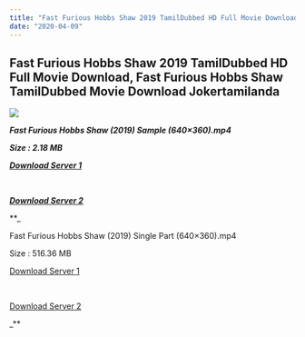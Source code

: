 ```yaml
---
title: "Fast Furious Hobbs Shaw 2019 TamilDubbed HD Full Movie Download, Fast Furious Hobbs Shaw TamilDubbed Movie Download Jokertamilanda"
date: "2020-04-09"
---
```


## Fast Furious Hobbs Shaw 2019 TamilDubbed HD Full Movie Download, Fast Furious Hobbs Shaw TamilDubbed Movie Download Jokertamilanda

  

![](https://images.moviebuff.com/badad059-79a6-4c98-9e2f-7ddf34eef571?w=1000)

_**Fast Furious Hobbs Shaw (2019) Sample (640×360).mp4**_

_**Size : 2.18 MB**_

_**[Download Server 1](http://b7.wetransfer.vip/files/Tamil{b337cb003d07febca875724d018e20f8c1927a284fdd439ea607fcc650de5bb7}20Dubbed{b337cb003d07febca875724d018e20f8c1927a284fdd439ea607fcc650de5bb7}20Movies/Tamil{b337cb003d07febca875724d018e20f8c1927a284fdd439ea607fcc650de5bb7}202019{b337cb003d07febca875724d018e20f8c1927a284fdd439ea607fcc650de5bb7}20Dubbed{b337cb003d07febca875724d018e20f8c1927a284fdd439ea607fcc650de5bb7}20Movies/Fast{b337cb003d07febca875724d018e20f8c1927a284fdd439ea607fcc650de5bb7}20Furious{b337cb003d07febca875724d018e20f8c1927a284fdd439ea607fcc650de5bb7}20Hobbs{b337cb003d07febca875724d018e20f8c1927a284fdd439ea607fcc650de5bb7}20Shaw{b337cb003d07febca875724d018e20f8c1927a284fdd439ea607fcc650de5bb7}20(2019)/Fast{b337cb003d07febca875724d018e20f8c1927a284fdd439ea607fcc650de5bb7}20Furious{b337cb003d07febca875724d018e20f8c1927a284fdd439ea607fcc650de5bb7}20Hobbs{b337cb003d07febca875724d018e20f8c1927a284fdd439ea607fcc650de5bb7}20Shaw{b337cb003d07febca875724d018e20f8c1927a284fdd439ea607fcc650de5bb7}20(2019){b337cb003d07febca875724d018e20f8c1927a284fdd439ea607fcc650de5bb7}20HDRip/Fast{b337cb003d07febca875724d018e20f8c1927a284fdd439ea607fcc650de5bb7}20Furious{b337cb003d07febca875724d018e20f8c1927a284fdd439ea607fcc650de5bb7}20Hobbs{b337cb003d07febca875724d018e20f8c1927a284fdd439ea607fcc650de5bb7}20Shaw{b337cb003d07febca875724d018e20f8c1927a284fdd439ea607fcc650de5bb7}20(2019){b337cb003d07febca875724d018e20f8c1927a284fdd439ea607fcc650de5bb7}20Sample{b337cb003d07febca875724d018e20f8c1927a284fdd439ea607fcc650de5bb7}20(640x360).mp4)**_

_**[  
](http://b7.wetransfer.vip/files/Tamil{b337cb003d07febca875724d018e20f8c1927a284fdd439ea607fcc650de5bb7}20Dubbed{b337cb003d07febca875724d018e20f8c1927a284fdd439ea607fcc650de5bb7}20Movies/Tamil{b337cb003d07febca875724d018e20f8c1927a284fdd439ea607fcc650de5bb7}202019{b337cb003d07febca875724d018e20f8c1927a284fdd439ea607fcc650de5bb7}20Dubbed{b337cb003d07febca875724d018e20f8c1927a284fdd439ea607fcc650de5bb7}20Movies/Fast{b337cb003d07febca875724d018e20f8c1927a284fdd439ea607fcc650de5bb7}20Furious{b337cb003d07febca875724d018e20f8c1927a284fdd439ea607fcc650de5bb7}20Hobbs{b337cb003d07febca875724d018e20f8c1927a284fdd439ea607fcc650de5bb7}20Shaw{b337cb003d07febca875724d018e20f8c1927a284fdd439ea607fcc650de5bb7}20(2019)/Fast{b337cb003d07febca875724d018e20f8c1927a284fdd439ea607fcc650de5bb7}20Furious{b337cb003d07febca875724d018e20f8c1927a284fdd439ea607fcc650de5bb7}20Hobbs{b337cb003d07febca875724d018e20f8c1927a284fdd439ea607fcc650de5bb7}20Shaw{b337cb003d07febca875724d018e20f8c1927a284fdd439ea607fcc650de5bb7}20(2019){b337cb003d07febca875724d018e20f8c1927a284fdd439ea607fcc650de5bb7}20HDRip/Fast{b337cb003d07febca875724d018e20f8c1927a284fdd439ea607fcc650de5bb7}20Furious{b337cb003d07febca875724d018e20f8c1927a284fdd439ea607fcc650de5bb7}20Hobbs{b337cb003d07febca875724d018e20f8c1927a284fdd439ea607fcc650de5bb7}20Shaw{b337cb003d07febca875724d018e20f8c1927a284fdd439ea607fcc650de5bb7}20(2019){b337cb003d07febca875724d018e20f8c1927a284fdd439ea607fcc650de5bb7}20Sample{b337cb003d07febca875724d018e20f8c1927a284fdd439ea607fcc650de5bb7}20(640x360).mp4)**_

_**[Download Server 2](http://b7.wetransfer.vip/files/Tamil{b337cb003d07febca875724d018e20f8c1927a284fdd439ea607fcc650de5bb7}20Dubbed{b337cb003d07febca875724d018e20f8c1927a284fdd439ea607fcc650de5bb7}20Movies/Tamil{b337cb003d07febca875724d018e20f8c1927a284fdd439ea607fcc650de5bb7}202019{b337cb003d07febca875724d018e20f8c1927a284fdd439ea607fcc650de5bb7}20Dubbed{b337cb003d07febca875724d018e20f8c1927a284fdd439ea607fcc650de5bb7}20Movies/Fast{b337cb003d07febca875724d018e20f8c1927a284fdd439ea607fcc650de5bb7}20Furious{b337cb003d07febca875724d018e20f8c1927a284fdd439ea607fcc650de5bb7}20Hobbs{b337cb003d07febca875724d018e20f8c1927a284fdd439ea607fcc650de5bb7}20Shaw{b337cb003d07febca875724d018e20f8c1927a284fdd439ea607fcc650de5bb7}20(2019)/Fast{b337cb003d07febca875724d018e20f8c1927a284fdd439ea607fcc650de5bb7}20Furious{b337cb003d07febca875724d018e20f8c1927a284fdd439ea607fcc650de5bb7}20Hobbs{b337cb003d07febca875724d018e20f8c1927a284fdd439ea607fcc650de5bb7}20Shaw{b337cb003d07febca875724d018e20f8c1927a284fdd439ea607fcc650de5bb7}20(2019){b337cb003d07febca875724d018e20f8c1927a284fdd439ea607fcc650de5bb7}20HDRip/Fast{b337cb003d07febca875724d018e20f8c1927a284fdd439ea607fcc650de5bb7}20Furious{b337cb003d07febca875724d018e20f8c1927a284fdd439ea607fcc650de5bb7}20Hobbs{b337cb003d07febca875724d018e20f8c1927a284fdd439ea607fcc650de5bb7}20Shaw{b337cb003d07febca875724d018e20f8c1927a284fdd439ea607fcc650de5bb7}20(2019){b337cb003d07febca875724d018e20f8c1927a284fdd439ea607fcc650de5bb7}20Sample{b337cb003d07febca875724d018e20f8c1927a284fdd439ea607fcc650de5bb7}20(640x360).mp4)**_

**_

Fast Furious Hobbs Shaw (2019) Single Part (640×360).mp4

Size : 516.36 MB

[Download Server 1](http://c10.wetransfer.vip//files/Fast{b337cb003d07febca875724d018e20f8c1927a284fdd439ea607fcc650de5bb7}20Furious{b337cb003d07febca875724d018e20f8c1927a284fdd439ea607fcc650de5bb7}20Hobbs{b337cb003d07febca875724d018e20f8c1927a284fdd439ea607fcc650de5bb7}20Shaw{b337cb003d07febca875724d018e20f8c1927a284fdd439ea607fcc650de5bb7}20(2019).mp4)

[  
](http://c10.wetransfer.vip//files/Fast{b337cb003d07febca875724d018e20f8c1927a284fdd439ea607fcc650de5bb7}20Furious{b337cb003d07febca875724d018e20f8c1927a284fdd439ea607fcc650de5bb7}20Hobbs{b337cb003d07febca875724d018e20f8c1927a284fdd439ea607fcc650de5bb7}20Shaw{b337cb003d07febca875724d018e20f8c1927a284fdd439ea607fcc650de5bb7}20(2019).mp4)

[Download Server 2](http://c10.wetransfer.vip//files/Fast{b337cb003d07febca875724d018e20f8c1927a284fdd439ea607fcc650de5bb7}20Furious{b337cb003d07febca875724d018e20f8c1927a284fdd439ea607fcc650de5bb7}20Hobbs{b337cb003d07febca875724d018e20f8c1927a284fdd439ea607fcc650de5bb7}20Shaw{b337cb003d07febca875724d018e20f8c1927a284fdd439ea607fcc650de5bb7}20(2019).mp4)

_**
